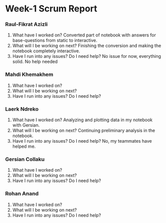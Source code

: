 
# Week-1 Scrum Report

### Raul-Fikrat Azizli
1. What have I worked on?
	Converted part of notebook with answers for base-questions from static to interactive.
2. What will I be working on next?
	Finishing the conversion and making the notebook completely interactive.
3. Have I run into any issues? Do I need help?
	No issue for now, everything solid. No help needed


### Mahdi Khemakhem
1. What have I worked on?
2. What will I be working on next?
3. Have I run into any issues? Do I need help?

### Laerk Ndreko
1. What have I worked on? Analyzing and plotting data in my notebook with Gersian.
2. What will I be working on next? Continuing preliminary analysis in the notebook.
3. Have I run into any issues? Do I need help? No, my teammates have helped me.

### Gersian Collaku
1. What have I worked on?
2. What will I be working on next?
3. Have I run into any issues? Do I need help?

### Rohan Anand
1. What have I worked on?
2. What will I be working on next?
3. Have I run into any issues? Do I need help?
